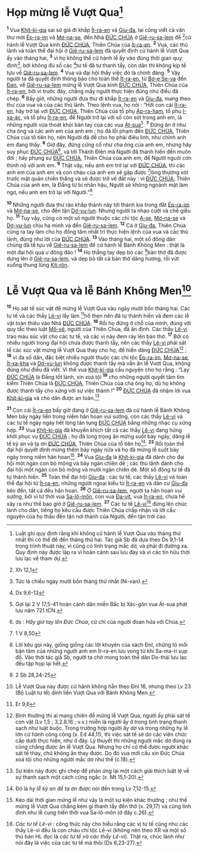 # Họp mừng lễ Vượt Qua[^1-afef7394-11ed-4ed9-9d07-3c21b05a8104]
<sup><b>1</b></sup> Vua [Khít-ki-gia]() sai sứ giả đi khắp [Ít-ra-en]() và [Giu-đa](), lại cũng viết cả văn thư mời [Ép-ra-im]() và [Mơ-na-se](), đến Nhà [ĐỨC CHÚA]() ở [Giê-ru-sa-lem]() để [^1@-afef7394-11ed-4ed9-9d07-3c21b05a8104]cử hành lễ Vượt Qua kính [ĐỨC CHÚA](), Thiên Chúa của [Ít-ra-en](). <sup><b>2</b></sup> Vua, các thủ lãnh và toàn thể đại hội ở [Giê-ru-sa-lem]() đã quyết định cử hành lễ Vượt Qua ấy vào tháng hai, <sup><b>3</b></sup> vì họ không thể cử hành lễ ấy vào đúng thời gian quy định[^2-afef7394-11ed-4ed9-9d07-3c21b05a8104], bởi không đủ số các [^2@-afef7394-11ed-4ed9-9d07-3c21b05a8104]tư tế đã tự thanh tẩy, còn dân thì không kịp tề tựu về [Giê-ru-sa-lem](). <sup><b>4</b></sup> Vua và đại hội thấy việc đó là chính đáng. <sup><b>5</b></sup> Vậy người ta đã quyết định thông báo cho toàn thể [Ít-ra-en](), từ [Bơ-e Se-va]() đến [Đan](), về [Giê-ru-sa-lem]() mừng lễ Vượt Qua kính [ĐỨC CHÚA](), Thiên Chúa của [Ít-ra-en](), bởi vì trước đây, chẳng mấy người thực hiện đúng như điều đã chép. <sup><b>6</b></sup> Bấy giờ, những người đưa thư đi khắp [Ít-ra-en]() và [Giu-đa](), mang theo thư của vua và của các thủ lãnh. Theo lệnh vua, họ nói : “Hỡi con cái [Ít-ra-en](), hãy trở lại với [ĐỨC CHÚA](), Thiên Chúa của tổ phụ [Áp-ra-ham](), tổ phụ [I-xa-ác](), và tổ phụ [Ít-ra-en](), để Người trở lại với số còn sót trong anh em, là những người vừa thoát khỏi bàn tay của các vua [Át-sua]()[^3-afef7394-11ed-4ed9-9d07-3c21b05a8104]. <sup><b>7</b></sup> Đừng ăn ở như cha ông và các anh em của anh em ; họ đã lỗi phạm đến [ĐỨC CHÚA](), Thiên Chúa của tổ tiên họ, nên Người đã để cho họ phải điêu linh, như chính anh em đang thấy. <sup><b>8</b></sup> Giờ đây, đừng cứng cổ như cha ông của anh em, nhưng hãy suy phục [ĐỨC CHÚA]()[^4-afef7394-11ed-4ed9-9d07-3c21b05a8104], và tới Thánh Điện mà Người đã thánh hiến đến muôn đời ; hãy phụng sự [ĐỨC CHÚA](), Thiên Chúa của anh em, để Người nguôi cơn thịnh nộ với anh em. <sup><b>9</b></sup> Thật vậy, nếu anh em trở lại với [ĐỨC CHÚA](), thì các anh em của anh em và con cháu của anh em sẽ gặp được [^3@-afef7394-11ed-4ed9-9d07-3c21b05a8104]lòng thương xót trước mặt quân chiến thắng và sẽ được trở về đất này : vì [ĐỨC CHÚA](), Thiên Chúa của anh em, là Đấng từ bi nhân hậu, Người sẽ không ngoảnh mặt làm ngơ, nếu anh em trở lại với Người.”[^5-afef7394-11ed-4ed9-9d07-3c21b05a8104]

<sup><b>10</b></sup> Những người đưa thư rảo khắp thành này tới thành kia trong đất [Ép-ra-im]() và [Mơ-na-se](), cho đến tận [Dơ-vu-lun](). Nhưng người ta nhạo cười và chế giễu họ. <sup><b>11</b></sup> Tuy vậy, cũng có một số người thuộc các chi tộc [A-se](), [Mơ-na-se]() và [Dơ-vu-lun]() chịu hạ mình và đến [Giê-ru-sa-lem](). <sup><b>12</b></sup> Cả ở [Giu-đa](), Thiên Chúa cũng ra tay làm cho họ đồng tâm nhất trí thực hiện lệnh của vua và các thủ lãnh, đúng như lời của [ĐỨC CHÚA](). <sup><b>13</b></sup> Vào tháng hai, một số đông dân chúng đã tề tựu về [Giê-ru-sa-lem]() để cử hành lễ Bánh Không Men : thật là một đại hội quá ư đông đảo ! <sup><b>14</b></sup> Họ thẳng tay dẹp bỏ các [^4@-afef7394-11ed-4ed9-9d07-3c21b05a8104]bàn thờ đã được dựng lên ở [Giê-ru-sa-lem](), và dẹp bỏ tất cả bàn thờ dâng hương, rồi vứt xuống thung lũng [Kít-rôn]().

# Lễ Vượt Qua và lễ Bánh Không Men[^6-afef7394-11ed-4ed9-9d07-3c21b05a8104]
<sup><b>15</b></sup> Họ sát tế súc vật để mừng lễ Vượt Qua vào ngày mười bốn tháng hai. Các tư tế và các thầy [Lê-vi]() lấy làm [^5@-afef7394-11ed-4ed9-9d07-3c21b05a8104]hổ thẹn nên đã tự thánh hiến và đem các lễ vật toàn thiêu vào Nhà [ĐỨC CHÚA](). <sup><b>16</b></sup> Rồi họ đứng ở chỗ của mình, đúng với quy tắc theo luật [Mô-sê](), người của Thiên Chúa, đã ấn định. Các thầy [Lê-vi]() trao máu súc vật cho các tư tế, và các vị này đem rảy lên bàn thờ. <sup><b>17</b></sup> Bởi có nhiều người trong đại hội chưa được thanh tẩy, nên các thầy [Lê-vi]() phải sát tế các súc vật mừng lễ Vượt Qua thay cho họ, để hiến dâng [ĐỨC CHÚA]()[^7-afef7394-11ed-4ed9-9d07-3c21b05a8104] ; <sup><b>18</b></sup> vì đa số dân, đặc biệt nhiều người thuộc các chi tộc [Ép-ra-im](), [Mơ-na-se](), [Ít-xa-kha]() và [Dơ-vu-lun]() không được thanh tẩy mà vẫn ăn lễ Vượt Qua, không đúng như điều đã viết. Vì thế vua [Khít-ki-gia]() cầu nguyện cho họ rằng : “Lạy [ĐỨC CHÚA]() là Đấng tốt lành, xin xoá tội <sup><b>19</b></sup> cho những người quyết tâm tìm kiếm Thiên Chúa là [ĐỨC CHÚA](), Thiên Chúa của cha ông họ, dù họ không được thanh tẩy cho xứng với sự việc thánh !” <sup><b>20</b></sup> [ĐỨC CHÚA]() đã nhậm lời vua [Khít-ki-gia]() và cho dân được an toàn.[^8-afef7394-11ed-4ed9-9d07-3c21b05a8104]

<sup><b>21</b></sup> Con cái [Ít-ra-en]() bấy giờ đang ở [Giê-ru-sa-lem]() đã cử hành lễ Bánh Không Men bảy ngày liền trong niềm hân hoan vui sướng, còn các thầy [Lê-vi]() và các tư tế ngày ngày hết lòng tán tụng [ĐỨC CHÚA]() bằng những nhạc cụ xứng hợp. <sup><b>22</b></sup> Vua [Khít-ki-gia]() đã khuyến khích tất cả các thầy [Lê-vi]() đang hứng khởi phục vụ [ĐỨC CHÚA]() ; họ đã long trọng ăn mừng suốt bảy ngày, dâng lễ tế kỳ an và tạ ơn [ĐỨC CHÚA](), Thiên Chúa của tổ tiên họ[^9-afef7394-11ed-4ed9-9d07-3c21b05a8104]. <sup><b>23</b></sup> Rồi toàn thể đại hội quyết định mừng thêm bảy ngày nữa và họ đã mừng lễ suốt bảy ngày trong niềm hân hoan[^10-afef7394-11ed-4ed9-9d07-3c21b05a8104]. <sup><b>24</b></sup> Vua [Giu-đa]() là [Khít-ki-gia]() đã dành cho đại hội một ngàn con bò mộng và bảy ngàn chiên dê ; các thủ lãnh dành cho đại hội một ngàn con bò mộng và mười ngàn chiên dê. Một số đông tư tế đã tự thánh hiến. <sup><b>25</b></sup> Toàn thể đại hội [Giu-đa]() : các tư tế, các thầy [Lê-vi]() và toàn thể đại hội từ [Ít-ra-en](), những người ngoại kiều từ [Ít-ra-en]() và dân cư [Giu-đa]() kéo đến, tất cả đều hân hoan. <sup><b>26</b></sup> Ở [Giê-ru-sa-lem](), người ta hân hoan vui sướng, bởi vì từ thời vua [Sa-lô-môn](), con vua [Đa-vít](), vua [Ít-ra-en](), chưa hề xảy ra như thế bao giờ ở [Giê-ru-sa-lem](). <sup><b>27</b></sup> Các tư tế [Lê-vi]()[^11-afef7394-11ed-4ed9-9d07-3c21b05a8104] đứng lên chúc lành cho dân, tiếng họ kêu cầu được Thiên Chúa chấp nhận và lời cầu nguyện của họ thấu đến tận nơi thánh của Người, đến tận trời cao.

[^1-afef7394-11ed-4ed9-9d07-3c21b05a8104]: Luật ghi quy định rằng khi không cử hành lễ Vượt Qua vào tháng thứ nhất thì có thể để đến tháng thứ hai. Tác giả Sb đã dựa theo Ds 9,1-14 trong trình thuật này, vì cũng có tình trạng mắc dơ, và phải đi đường xa. Quy định này được lập ra vì hoàn cảnh sau lưu đày và vì các tín hữu thời lưu lạc về tham dự.
[^2-afef7394-11ed-4ed9-9d07-3c21b05a8104]: Tức là chiều ngày mười bốn tháng thứ nhất (Ni-xan).
[^3-afef7394-11ed-4ed9-9d07-3c21b05a8104]: Gợi lại 2 V 17,5-41 hoàn cảnh dân miền Bắc bị Xác-gôn vua Át-sua phát lưu năm 721 tCN.
[^4-afef7394-11ed-4ed9-9d07-3c21b05a8104]: ds : *Hãy giơ tay lên Đức Chúa*, cử chỉ của người đoan hứa với Chúa.
[^5-afef7394-11ed-4ed9-9d07-3c21b05a8104]: Lời kêu gọi này, giống giống các lời khuyên của sách Đnl, chứng tỏ mối bận tâm của những người anh em Ít-ra-en lưu vong từ khi Sa-ma-ri sụp đổ. Vào thời tác giả Sb, người ta chờ mong toàn thể dân Do-thái lưu lạc đều tập họp lại hết.
[^6-afef7394-11ed-4ed9-9d07-3c21b05a8104]: Lễ Vượt Qua này được cử hành không hẳn theo Đnl 16, nhưng theo Lv 23 (Bộ Luật tư tế) dính liền Vượt Qua với Bánh Không Men.
[^7-afef7394-11ed-4ed9-9d07-3c21b05a8104]: Bình thường thì ai mang chiên để mừng lễ Vượt Qua, người ấy phải sát tế con vật (Lv 1,5 ; 3,2.8.16 ; v.v.) miễn là người ấy ở trong tình trạng thanh sạch như luật buộc. Trong trường hợp người ấy dơ và trong những hy lễ lớn cử hành công cộng (x. Ed 44,11), thì việc sát tế sẽ do các viên chức cấp dưới thực hiện, như ở đây. Lý thuyết thì những người mắc dơ đúng ra cũng chẳng được ăn lễ Vượt Qua. Nhưng họ chỉ có thể được người khác sát tế thay, chứ không ăn thay được. Do đó vua mới cầu xin Đức Chúa xoá tội cho những người mắc dơ như thế (c.18).
[^8-afef7394-11ed-4ed9-9d07-3c21b05a8104]: Sự kiện này được ghi chép để phản ứng lại một cách giải thích luật lệ về sự thanh sạch một cách cứng ngắc (x. Mt 15,1-20).
[^9-afef7394-11ed-4ed9-9d07-3c21b05a8104]: Đó là *hy lễ kỳ an để tạ ơn* được nói đến trong Lv 7,12-15.
[^10-afef7394-11ed-4ed9-9d07-3c21b05a8104]: Kéo dài thời gian mừng lễ như vậy là một sự kiện khác thường ; như thế mừng lễ Vượt Qua chẳng kém gì thanh tẩy đền thờ (x. 29,17) và cũng linh đình như lễ cung hiến thời vua Sa-lô-môn (ở đây c.26).
[^11-afef7394-11ed-4ed9-9d07-3c21b05a8104]: *Các tư tế Lê-vi* : công thức này cho hiểu rằng các vị tư tế cũng như các thầy Lê-vi đều là con cháu chi tộc Lê-vi (không nên theo XR và một số thủ bản HL đọc là *các tư tế và các thầy Lê-vi*). Thật ra, chúc lành như nói đây là việc của các tư tế mà thôi (Ds 6,23-27).
[^1@-afef7394-11ed-4ed9-9d07-3c21b05a8104]: Xh 12,1
[^2@-afef7394-11ed-4ed9-9d07-3c21b05a8104]: Ds 9,6-13
[^3@-afef7394-11ed-4ed9-9d07-3c21b05a8104]: 1 V 8,50
[^4@-afef7394-11ed-4ed9-9d07-3c21b05a8104]: 2 Sb 28,24-25
[^5@-afef7394-11ed-4ed9-9d07-3c21b05a8104]: Er 9,6